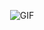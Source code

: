 <p align="center">
  <img src="[[https://i.pinimg.com/originals/97/b3/12/97b312409fbcabc96d97ef45bf8f852b.gif](https://i.pinimg.com/originals/a2/b4/ae/a2b4ae4ebabcd10ff10a1581366f6df2.gif)](https://64.media.tumblr.com/8ce32bdefb1fc891dedc3540b7242170/tumblr_nmz656ohqh1s4fz4bo1_500.gif)" alt="GIF">
</p>
